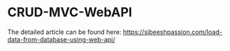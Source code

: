 # CRUD-MVC-WebAPI

The detailed article can be found here: https://sibeeshpassion.com/load-data-from-database-using-web-api/
